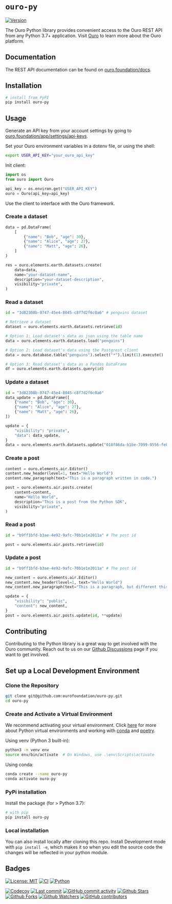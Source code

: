 # `ouro-py`

[![Version](https://img.shields.io/pypi/v/ouro-py?color=%2334D058)](https://pypi.org/project/ouro-py)

The Ouro Python library provides convenient access to the Ouro REST API from any Python 3.7+
application. Visit [Ouro](https://ouro.foundation) to learn more about the Ouro platform.

## Documentation

The REST API documentation can be found on [ouro.foundation/docs](https://ouro.foundation/docs).

## Installation

```sh
# install from PyPI
pip install ouro-py
```

## Usage

Generate an API key from your account settings by going to [ouro.foundation/app/settings/api-keys](https://ouro.foundation/app/settings/api-keys).

Set your Ouro environment variables in a dotenv file, or using the shell:

```bash
export USER_API_KEY="your_ouro_api_key"
```

Init client:

```python
import os
from ouro import Ouro

api_key = os.environ.get("USER_API_KEY")
ouro = Ouro(api_key=api_key)
```

Use the client to interface with the Ouro framework.

### Create a dataset

```python
data = pd.DataFrame(
    [
        {"name": "Bob", "age": 30},
        {"name": "Alice", "age": 27},
        {"name": "Matt", "age": 26},
    ]
)

res = ouro.elements.earth.datasets.create(
    data=data,
    name="your-dataset-name",
    description="your-dataset-description",
    visibility="private",
)
```

### Read a dataset

```python
id = "3d82308b-0747-45e4-8045-c8f7d2f6c0a6" # penguins dataset

# Retrieve a dataset
dataset = ouro.elements.earth.datasets.retrieve(id)

# Option 1: Load dataset's data as json using the table name
data = ouro.elements.earth.datasets.load("penguins")

# Option 2: Load dataset's data using tbe Postgrest client
data = ouro.database.table("penguins").select("*").limit(1).execute()

# Option 3: Read dataset's data as a Pandas DataFrame
df = ouro.elements.earth.datasets.query(id)
```

### Update a dataset

```python
id = "3d82308b-0747-45e4-8045-c8f7d2f6c0a6"
data_update = pd.DataFrame([
    {"name": "Bob", "age": 30},
    {"name": "Alice", "age": 27},
    {"name": "Matt", "age": 26},
])

update = {
    "visibility": "private",
    "data": data_update,
}
data = ouro.elements.earth.datasets.update("018f86da-b1be-7099-9556-fe88fb6882c3", **update)
```


### Create a post

```python
content = ouro.elements.air.Editor()
content.new_header(level=1, text="Hello World")
content.new_paragraph(text="This is a paragraph written in code.")

post = ouro.elements.air.posts.create(
    content=content,
    name="Hello World",
    description="This is a post from the Python SDK",
    visibility="private",
)
```

### Read a post

```python
id = "b9ff1bfd-b3ae-4e92-9afc-70b1e1e2011a" # The post id

post = ouro.elements.air.posts.retrieve(id)
```

### Update a post

```python
id = "b9ff1bfd-b3ae-4e92-9afc-70b1e1e2011a" # The post id

new_content = ouro.elements.air.Editor()
new_content.new_header(level=1, text="Hello World")
new_content.new_paragraph(text="This is a paragraph, but different this time.")

update = {
    "visibility": "public",
    "content": new_content,
}
post = ouro.elements.air.posts.update(id, **update)
```


## Contributing

Contributing to the Python library is a great way to get involved with the Ouro community. Reach out to us on our [Github Discussions](https://github.com/orgs/ourofoundation/discussions) page if you want to get involved.

## Set up a Local Development Environment

### Clone the Repository

```bash
git clone git@github.com:ourofoundation/ouro-py.git
cd ouro-py
```

### Create and Activate a Virtual Environment

We recommend activating your virtual environment. Click [here](https://docs.python.org/3/library/venv.html) for more about Python virtual environments and working with [conda](https://conda.io/projects/conda/en/latest/user-guide/tasks/manage-environments.html#activating-an-environment) and [poetry](https://python-poetry.org/docs/basic-usage/).

Using venv (Python 3 built-in):

```bash
python3 -m venv env
source env/bin/activate  # On Windows, use .\env\Scripts\activate
```

Using conda:

```bash
conda create --name ouro-py
conda activate ouro-py
```

### PyPi installation

Install the package (for > Python 3.7):

```bash
# with pip
pip install ouro-py
```

### Local installation

You can also install locally after cloning this repo. Install Development mode with `pip install -e`, which makes it so when you edit the source code the changes will be reflected in your python module.

## Badges

[![License: MIT](https://img.shields.io/badge/License-MIT-green.svg?label=license)](https://opensource.org/licenses/MIT)
[![CI](https://github.com/ourofoundation/ouro-py/actions/workflows/ci.yml/badge.svg)](https://github.com/ourofoundation/ouro-py/actions/workflows/ci.yml)
[![Python](https://img.shields.io/pypi/pyversions/ouro-py)](https://pypi.org/project/ouro-py)

[![Codecov](https://codecov.io/gh/ourofoundation/ouro-py/branch/develop/graph/badge.svg)](https://codecov.io/gh/ourofoundation/ouro-py)
[![Last commit](https://img.shields.io/github/last-commit/ourofoundation/ouro-py.svg?style=flat)](https://github.com/ourofoundation/ouro-py/commits)
[![GitHub commit activity](https://img.shields.io/github/commit-activity/m/ourofoundation/ouro-py)](https://github.com/ourofoundation/ouro-py/commits)
[![Github Stars](https://img.shields.io/github/stars/ourofoundation/ouro-py?style=flat&logo=github)](https://github.com/ourofoundation/ouro-py/stargazers)
[![Github Forks](https://img.shields.io/github/forks/ourofoundation/ouro-py?style=flat&logo=github)](https://github.com/ourofoundation/ouro-py/network/members)
[![Github Watchers](https://img.shields.io/github/watchers/ourofoundation/ouro-py?style=flat&logo=github)](https://github.com/ourofoundation/ouro-py)
[![GitHub contributors](https://img.shields.io/github/contributors/ourofoundation/ouro-py)](https://github.com/ourofoundation/ouro-py/graphs/contributors)
